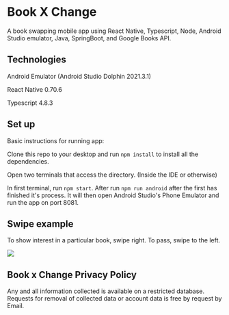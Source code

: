 # Book X Change

A book swapping mobile app using React Native, Typescript, Node, Android Studio emulator, Java, SpringBoot, and Google Books API.

## Technologies

Android Emulator (Android Studio Dolphin 2021.3.1)

React Native 0.70.6

Typescript 4.8.3




## Set up

Basic instructions for running app:

Clone this repo to your desktop and run `npm install` to install all the dependencies.

Open two terminals that access the directory. (Inside the IDE or otherwise)

In first terminal, run ```npm start```.
After run ```npm run android``` after the first has finished it's process.
It will then open Android Studio's Phone Emulator and run the app on port 8081.

## Swipe example

To show interest in a particular book, swipe right. To pass, swipe to the left. 

![](https://github.com/Binder-team/BookXChange-client/blob/main/assets/images/swipe.gif)


## Book x Change Privacy Policy

Any and all information collected is available on a restricted database. Requests for removal of collected data or account data is free by request by Email.
